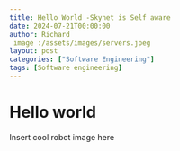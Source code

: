 ```yaml
---
title: Hello World -Skynet is Self aware
date: 2024-07-21T00:00:00
author: Richard
 image :/assets/images/servers.jpeg
layout: post
categories: ["Software Engineering"]
tags: [Software engineering]
---
```

# Hello world

Insert cool robot image here
